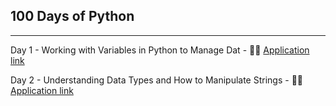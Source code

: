 ## 100 Days of Python  ##
***
Day 1 - Working with Variables in Python to Manage Dat - 👨‍💻  [Application link](https://repl.it/@lenilunderman/band-name-generator-start#main.py)

Day 2 - Understanding Data Types and How to Manipulate Strings - 👨‍💻  [Application link](https://repl.it/@lenilunderman/tip-calculator-start#main.py)